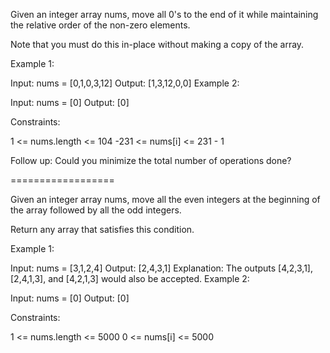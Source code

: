 Given an integer array nums, move all 0's to the end of it while maintaining the relative order of the non-zero elements.

Note that you must do this in-place without making a copy of the array.

 

Example 1:

Input: nums = [0,1,0,3,12]
Output: [1,3,12,0,0]
Example 2:

Input: nums = [0]
Output: [0]

Constraints:

1 <= nums.length <= 104
-231 <= nums[i] <= 231 - 1
 

Follow up: Could you minimize the total number of operations done?

==================

Given an integer array nums, move all the even integers at the beginning of the array followed by all the odd integers.

Return any array that satisfies this condition.

 

Example 1:

Input: nums = [3,1,2,4]
Output: [2,4,3,1]
Explanation: The outputs [4,2,3,1], [2,4,1,3], and [4,2,1,3] would also be accepted.
Example 2:

Input: nums = [0]
Output: [0]
 

Constraints:

1 <= nums.length <= 5000
0 <= nums[i] <= 5000